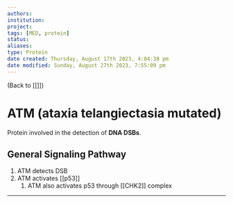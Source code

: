 ```yaml
---
authors: 
institution: 
project: 
tags: [MED, protein]
status: 
aliases: 
type: Protein
date created: Thursday, August 17th 2023, 4:04:38 pm
date modified: Sunday, August 27th 2023, 7:55:09 pm
---
```


(Back to [[]])

# ATM (ataxia telangiectasia mutated)

Protein involved in the detection of **DNA DSBs**.
## General Signaling Pathway
1. ATM detects DSB
2. ATM activates [[p53]]
	1. ATM also activates p53 through [[CHK2]] complex

---
